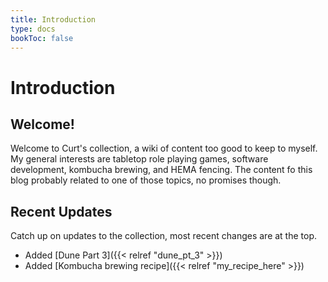```yaml
---
title: Introduction
type: docs
bookToc: false
---
```


# Introduction

## Welcome!
Welcome to Curt's collection, a wiki of content too good to keep to myself. My general interests are tabletop role playing games, software development, kombucha brewing, and HEMA fencing. The content fo this blog probably related to one of those topics, no promises though. 

## Recent Updates

Catch up on updates to the collection, most recent changes are at the top.

- Added [Dune Part 3]({{< relref "dune_pt_3" >}})
- Added [Kombucha brewing recipe]({{< relref "my_recipe_here" >}}) 
